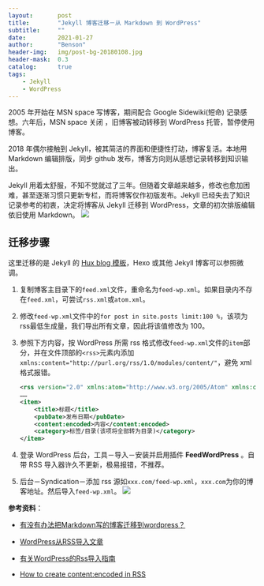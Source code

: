 ```yaml
---
layout:       post
title:        "Jekyll 博客迁移－从 Markdown 到 WordPress"
subtitle:     ""
date:         2021-01-27
author:       "Benson"
header-img:   img/post-bg-20180108.jpg
header-mask:  0.3
catalog:      true
tags: 
    - Jekyll
    - WordPress
---
```

2005 年开始在 MSN space 写博客，期间配合 Google Sidewiki(短命) 记录感想。六年后，MSN space 关闭 ，旧博客被动转移到 WordPress 托管，暂停使用博客。

2018 年偶尔接触到 Jekyll，被其简洁的界面和便捷性打动，博客复活。本地用 Markdown 编辑排版，同步 github 发布，博客方向则从感想记录转移到知识输出。

Jekyll 用着太舒服，不知不觉就过了三年。但随着文章越来越多，修改也愈加困难，甚至逐渐习惯只更新专栏，而将博客仅作初版发布。Jekyll 已经失去了知识记录参考的初衷，决定将博客从  Jekyll 迁移到 WordPress，文章的初次排版编辑依旧使用 Markdown。
![](http://tc.seoipo.com/20210128124408.png)

## 迁移步骤
这里迁移的是 Jekyll 的 [Hux blog 模板](https://github.com/Huxpro/huxpro.github.io)，Hexo 或其他 Jekyll 博客可以参照微调。

1. 复制博客主目录下的`feed.xml`文件，重命名为`feed-wp.xml`。如果目录内不存在`feed.xml`，可尝试`rss.xml`或`atom.xml`。

2. 修改`feed-wp.xml`文件中的`for post in site.posts limit:100 %`，该项为 rss最低生成量，我们导出所有文章，因此将该值修改为 100。

3. 参照下方内容，按 WordPress 所需 rss 格式修改`feed-wp.xml`文件的`item`部分，并在文件顶部的`<rss>`元素内添加`xmlns:content="http://purl.org/rss/1.0/modules/content/"`，避免 xml 格式报错。

    ```xml
    <rss version="2.0" xmlns:atom="http://www.w3.org/2005/Atom" xmlns:content="http://purl.org/rss/1.0/modules/content/">  
    ……
    <item>
        <title>标题</title>
        <pubDate>发布日期</pubDate>
        <content:encoded>内容</content:encoded>
        <category>标签/目录(该项将全部转为目录)</category>
    </item>
    ```
    
4. 登录 WordPress 后台，工具－导入－安装并启用插件 **FeedWordPress** 。自带 RSS 导入器许久不更新，极易报错，不推荐。

5. 后台－Syndication－添加 rss 源如`xxx.com/feed-wp.xml`，`xxx.com`为你的博客地址。然后导入`feed-wp.xml`。
	![](http://tc.seoipo.com/20210128120956.gif)
	

**参考资料**：

* [有没有办法把Markdown写的博客迁移到wordpress？](https://www.v2ex.com/t/73385)

* [WordPress从RSS导入文章](https://www.yiyult.com/201903155699.html)

* [有关WordPress的Rss导入指南](https://www.cnblogs.com/u0mo5/p/4100927.html)

* [How to create <content:encoded> in RSS](https://stackoverflow.com/questions/33212592/how-to-create-contentencoded-in-rss)
